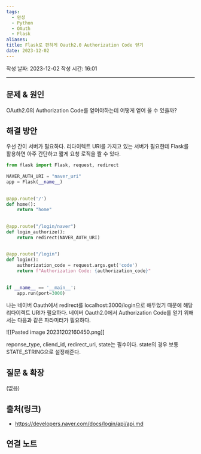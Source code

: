 ```yaml
---
tags:
  - 완성
  - Python
  - OAuth
  - Flask
aliases: 
title: Flask로 편하게 Oauth2.0 Authorization Code 얻기
date: 2023-12-02
---
```

작성 날짜: 2023-12-02
작성 시간: 16:01


----

## 문제 & 원인
OAuth2.0의 Authorization Code를 얻어야하는데 어떻게 얻어 올 수 있을까?

## 해결 방안
우선 간이 서버가 필요하다. 리다이렉트 URI를 가지고 있는 서버가 필요한데 Flask를 활용하면 아주 간단하고 짧게 요청 로직을 짤 수 있다.

```python
from flask import Flask, request, redirect  
  
NAVER_AUTH_URI = "naver_uri"
app = Flask(__name__)  
  
  
@app.route('/')  
def home():  
    return "home"  
  
  
@app.route("/login/naver")  
def login_authorize():  
    return redirect(NAVER_AUTH_URI)  
  
  
@app.route("/login")  
def login():  
    authorization_code = request.args.get('code')  
    return f"Authorization Code: {authorization_code}"  
  
  
if __name__ == '__main__':  
    app.run(port=3000)
```

나는 네이버 Oauth에서 redirect를 localhost:3000/login으로 해두었기 때문에 해당 리다이렉트 URI가 필요하다. 네이버 Oauth2.0에서 Authorization Code를 얻기 위해서는 다음과 같은 파라미터가 필요하다.

![[Pasted image 20231202160450.png]]

reponse_type, cliend_id, redirect_uri, state는 필수이다. state의 경우 보통 STATE_STRING으로 설정해준다.
## 질문 & 확장

(없음)

## 출처(링크)
- https://developers.naver.com/docs/login/api/api.md

## 연결 노트











